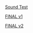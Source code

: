 
[Sound Test](https://hamishpayne.github.io/CODE-WORDS/Processing/SOUNDTEST)

[FINAL v1](https://hamishpayne.github.io/CODE-WORDS/Processing/FINAL_v1)

[FINAL v2](https://hamishpayne.github.io/CODE-WORDS/Processing/FINAL_v2)
